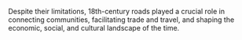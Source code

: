 Despite their limitations, 18th-century roads played a crucial role in connecting communities, facilitating trade and travel, and shaping the economic, social, and cultural landscape of the time.
